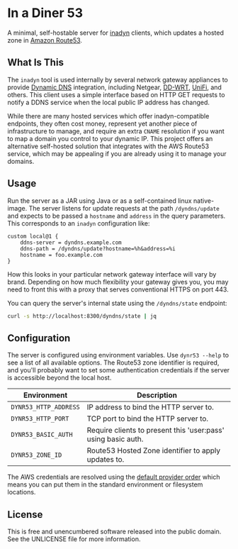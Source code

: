 In a Diner 53
=============

A minimal, self-hostable server for [inadyn](https://github.com/troglobit/inadyn)
clients, which updates a hosted zone in [Amazon Route53](https://aws.amazon.com/route53/).


## What Is This

The `inadyn` tool is used internally by several network gateway appliances to provide
[Dynamic DNS](https://en.wikipedia.org/wiki/Dynamic_DNS) integration, including
Netgear, [DD-WRT](https://wiki.dd-wrt.com/wiki/index.php/Dynamic_DNS),
[UniFi](https://help.ui.com/hc/en-us/articles/9203184738583-UniFi-Gateway-Dynamic-DNS),
and others. This client uses a simple interface based on HTTP GET requests to
notify a DDNS service when the local public IP address has changed.

While there are many hosted services which offer inadyn-compatible endpoints,
they often cost money, represent yet another piece of infrastructure to
manage, and require an extra `CNAME` resolution if you want to map a domain you
control to your dynamic IP. This project offers an alternative self-hosted
solution that integrates with the AWS Route53 service, which may be appealing
if you are already using it to manage your domains.


## Usage

Run the server as a JAR using Java or as a self-contained linux native-image.
The server listens for update requests at the path `/dyndns/update` and expects
to be passed a `hostname` and `address` in the query parameters. This
corresponds to an `inadyn` configuration like:

```
custom local@1 {
    ddns-server = dyndns.example.com
    ddns-path = /dyndns/update?hostname=%h&address=%i
    hostname = foo.example.com
}
```

How this looks in your particular network gateway interface will vary by brand.
Depending on how much flexibility your gateway gives you, you may need to front
this with a proxy that serves conventional HTTPS on port 443.

You can query the server's internal state using the `/dyndns/state` endpoint:

```bash
curl -s http://localhost:8300/dyndns/state | jq
```


## Configuration

The server is configured using environment variables. Use `dynr53 --help` to
see a list of all available options. The Route53 zone identifier is required,
and you'll probably want to set some authentication credentials if the server
is accessible beyond the local host.

| Environment           | Description |
|-----------------------|-------------|
| `DYNR53_HTTP_ADDRESS` | IP address to bind the HTTP server to.
| `DYNR53_HTTP_PORT`    | TCP port to bind the HTTP server to.
| `DYNR53_BASIC_AUTH`   | Require clients to present this 'user:pass' using basic auth.
| `DYNR53_ZONE_ID`      | Route53 Hosted Zone identifier to apply updates to.

The AWS credentials are resolved using the [default provider order](https://docs.aws.amazon.com/sdk-for-java/latest/developer-guide/credentials-chain.html#credentials-default)
which means you can put them in the standard environment or filesystem
locations.


## License

This is free and unencumbered software released into the public domain.
See the UNLICENSE file for more information.
